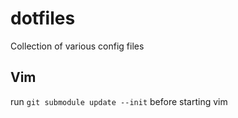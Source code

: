 dotfiles
========

Collection of various config files

## Vim

run `git submodule update --init` before starting vim
